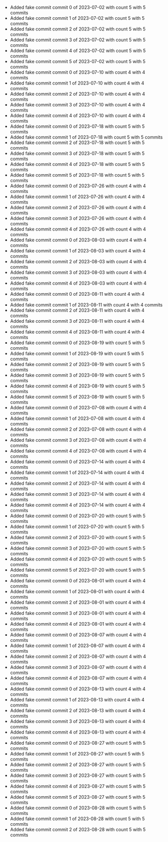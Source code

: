 - Added fake commit commit 0 of 2023-07-02 with count 5 with 5 commits
- Added fake commit commit 1 of 2023-07-02 with count 5 with 5 commits
- Added fake commit commit 2 of 2023-07-02 with count 5 with 5 commits
- Added fake commit commit 3 of 2023-07-02 with count 5 with 5 commits
- Added fake commit commit 4 of 2023-07-02 with count 5 with 5 commits
- Added fake commit commit 5 of 2023-07-02 with count 5 with 5 commits
- Added fake commit commit 0 of 2023-07-10 with count 4 with 4 commits
- Added fake commit commit 1 of 2023-07-10 with count 4 with 4 commits
- Added fake commit commit 2 of 2023-07-10 with count 4 with 4 commits
- Added fake commit commit 3 of 2023-07-10 with count 4 with 4 commits
- Added fake commit commit 4 of 2023-07-10 with count 4 with 4 commits
- Added fake commit commit 0 of 2023-07-18 with count 5 with 5 commits
- Added fake commit commit 1 of 2023-07-18 with count 5 with 5 commits
- Added fake commit commit 2 of 2023-07-18 with count 5 with 5 commits
- Added fake commit commit 3 of 2023-07-18 with count 5 with 5 commits
- Added fake commit commit 4 of 2023-07-18 with count 5 with 5 commits
- Added fake commit commit 5 of 2023-07-18 with count 5 with 5 commits
- Added fake commit commit 0 of 2023-07-26 with count 4 with 4 commits
- Added fake commit commit 1 of 2023-07-26 with count 4 with 4 commits
- Added fake commit commit 2 of 2023-07-26 with count 4 with 4 commits
- Added fake commit commit 3 of 2023-07-26 with count 4 with 4 commits
- Added fake commit commit 4 of 2023-07-26 with count 4 with 4 commits
- Added fake commit commit 0 of 2023-08-03 with count 4 with 4 commits
- Added fake commit commit 1 of 2023-08-03 with count 4 with 4 commits
- Added fake commit commit 2 of 2023-08-03 with count 4 with 4 commits
- Added fake commit commit 3 of 2023-08-03 with count 4 with 4 commits
- Added fake commit commit 4 of 2023-08-03 with count 4 with 4 commits
- Added fake commit commit 0 of 2023-08-11 with count 4 with 4 commits
- Added fake commit commit 1 of 2023-08-11 with count 4 with 4 commits
- Added fake commit commit 2 of 2023-08-11 with count 4 with 4 commits
- Added fake commit commit 3 of 2023-08-11 with count 4 with 4 commits
- Added fake commit commit 4 of 2023-08-11 with count 4 with 4 commits
- Added fake commit commit 0 of 2023-08-19 with count 5 with 5 commits
- Added fake commit commit 1 of 2023-08-19 with count 5 with 5 commits
- Added fake commit commit 2 of 2023-08-19 with count 5 with 5 commits
- Added fake commit commit 3 of 2023-08-19 with count 5 with 5 commits
- Added fake commit commit 4 of 2023-08-19 with count 5 with 5 commits
- Added fake commit commit 5 of 2023-08-19 with count 5 with 5 commits
- Added fake commit commit 0 of 2023-07-08 with count 4 with 4 commits
- Added fake commit commit 1 of 2023-07-08 with count 4 with 4 commits
- Added fake commit commit 2 of 2023-07-08 with count 4 with 4 commits
- Added fake commit commit 3 of 2023-07-08 with count 4 with 4 commits
- Added fake commit commit 4 of 2023-07-08 with count 4 with 4 commits
- Added fake commit commit 0 of 2023-07-14 with count 4 with 4 commits
- Added fake commit commit 1 of 2023-07-14 with count 4 with 4 commits
- Added fake commit commit 2 of 2023-07-14 with count 4 with 4 commits
- Added fake commit commit 3 of 2023-07-14 with count 4 with 4 commits
- Added fake commit commit 4 of 2023-07-14 with count 4 with 4 commits
- Added fake commit commit 0 of 2023-07-20 with count 5 with 5 commits
- Added fake commit commit 1 of 2023-07-20 with count 5 with 5 commits
- Added fake commit commit 2 of 2023-07-20 with count 5 with 5 commits
- Added fake commit commit 3 of 2023-07-20 with count 5 with 5 commits
- Added fake commit commit 4 of 2023-07-20 with count 5 with 5 commits
- Added fake commit commit 5 of 2023-07-20 with count 5 with 5 commits
- Added fake commit commit 0 of 2023-08-01 with count 4 with 4 commits
- Added fake commit commit 1 of 2023-08-01 with count 4 with 4 commits
- Added fake commit commit 2 of 2023-08-01 with count 4 with 4 commits
- Added fake commit commit 3 of 2023-08-01 with count 4 with 4 commits
- Added fake commit commit 4 of 2023-08-01 with count 4 with 4 commits
- Added fake commit commit 0 of 2023-08-07 with count 4 with 4 commits
- Added fake commit commit 1 of 2023-08-07 with count 4 with 4 commits
- Added fake commit commit 2 of 2023-08-07 with count 4 with 4 commits
- Added fake commit commit 3 of 2023-08-07 with count 4 with 4 commits
- Added fake commit commit 4 of 2023-08-07 with count 4 with 4 commits
- Added fake commit commit 0 of 2023-08-13 with count 4 with 4 commits
- Added fake commit commit 1 of 2023-08-13 with count 4 with 4 commits
- Added fake commit commit 2 of 2023-08-13 with count 4 with 4 commits
- Added fake commit commit 3 of 2023-08-13 with count 4 with 4 commits
- Added fake commit commit 4 of 2023-08-13 with count 4 with 4 commits
- Added fake commit commit 0 of 2023-08-27 with count 5 with 5 commits
- Added fake commit commit 1 of 2023-08-27 with count 5 with 5 commits
- Added fake commit commit 2 of 2023-08-27 with count 5 with 5 commits
- Added fake commit commit 3 of 2023-08-27 with count 5 with 5 commits
- Added fake commit commit 4 of 2023-08-27 with count 5 with 5 commits
- Added fake commit commit 5 of 2023-08-27 with count 5 with 5 commits
- Added fake commit commit 0 of 2023-08-28 with count 5 with 5 commits
- Added fake commit commit 1 of 2023-08-28 with count 5 with 5 commits
- Added fake commit commit 2 of 2023-08-28 with count 5 with 5 commits
